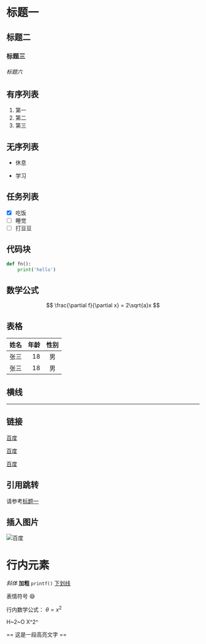 # 标题一

## 标题二
### 标题三
###### 标题六

## 有序列表
1. 第一
2. 第二
3. 第三

## 无序列表
- 休息
* 学习

## 任务列表
- [x] 吃饭
- [ ] 睡觉
- [ ] 打豆豆

## 代码块
```python
def fn():
    print('hello')
```

## 数学公式
$$
\frac{\partial f}{\partial x} = 2\sqrt{a}x
$$

## 表格
<!-- 冒号在左表示左对齐，两边都有则居中对齐 -->
| 姓名 | 年龄 | 性别  |
| :--- | ---: | :---: |
| 张三 |   18 |  男   |
| 张三 |   18 |  男   |

## 横线
---

## 链接
<!-- 引号里面是提示文本 -->
[百度](baidu.com "一个搜索引擎")
<!-- 使用引用链接 -->
[百度][id]

[百度][id]

[id]: baidu.com "一个搜索引擎"

## 引用跳转
请参考[标题一](#标题一)

## 插入图片
<!-- 也可以是本地的地址 -->
![百度](https://www.baidu.com/img/bd_logo1.png?where=super "百度搜索")

# 行内元素

*斜体*  **加粗**  `printf()`  <u>下划线</u>

表情符号  :smile:

行内数学公式： $\theta=x^2$

H~2~O X^2^

== 这是一段高亮文字 ==

